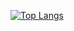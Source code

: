 [![Top Langs](https://github-readme-stats.vercel.app/api/top-langs/?username=stanuchmateusz)](https://github.com/stanuchmateusz/github-readme-stats)
